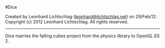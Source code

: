 #Dice

Created by Leonhard Lichtschlag (leonhard@lichtschlag.net) on 29/Feb/12.  
Copyright (c) 2012 Leonhard Lichtschlag. All rights reserved.

---

Dice marries the falling cubes project from the physics library to OpenGL ES 2.
